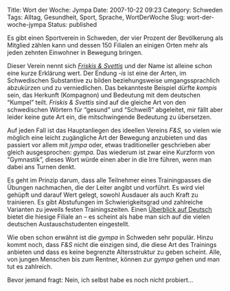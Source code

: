 Title: Wort der Woche: Jympa
Date: 2007-10-22 09:23
Category: Schweden
Tags: Alltag, Gesundheit, Sport, Sprache, WortDerWoche
Slug: wort-der-woche-jympa
Status: published

Es gibt einen Sportverein in Schweden, der vier Prozent der Bevölkerung
als Mitglied zählen kann und dessen 150 Filialen an einigen Orten mehr
als jeden zehnten Einwohner in Bewegung bringen.

Dieser Verein nennt sich [*Friskis &
Svettis*](http://web.friskissvettis.se/) und der Name ist alleine schon
eine kurze Erklärung wert. Der Endung *-is* ist eine der Arten, im
Schwedischen Substantive zu bilden beziehungsweise umgangssprachlich
abzukürzen und zu verniedlichen. Das bekannteste Beispiel dürfte
*kompis* sein, das Herkunft (Kompagnon) und Bedeutung mit dem deutschen
“Kumpel” teilt. *Friskis & Svettis* sind auf die gleiche Art von den
schwedischen Wörtern für “gesund” und “Schweiß” abgeleitet, mir fällt
aber leider keine gute Art ein, die mitschwingende Bedeutung zu
übersetzen.

Auf jeden Fall ist das Hauptanliegen des ideellen Vereins *F&S*, so
vielen wie möglich eine leicht zugängliche Art der Bewegung anzubieten
und das passiert vor allem mit *jympa* oder, etwas traditioneller
geschrieben aber gleich ausgesprochen: *gympa*. Das wiederum ist zwar
eine Kurzform von “Gymnastik”, dieses Wort würde einen aber in die Irre
führen, wenn man dabei ans Turnen denkt.

Es geht im Prinzip darum, dass alle Teilnehmer eines Trainingpasses die
Übungen nachmachen, die der Leiter angibt und vorführt. Es wird viel
gehüpft und darauf Wert gelegt, sowohl Ausdauer als auch Kraft zu
trainieren. Es gibt Abstufungen im Schwierigkeitsgrad und zahlreiche
Varianten zu jeweils festen Trainingszeiten. Einen [Überblick auf
Deutsch](http://www.uppsala.friskissvettis.se/germany.html) bietet die
hiesige Filiale an – es scheint als habe man sich auf die vielen
deutschen Austauschstudenten eingestellt.

Wie oben schon erwähnt ist die *gympa* in Schweden sehr populär. Hinzu
kommt noch, dass *F&S* nicht die einzigen sind, die diese Art des
Trainings anbieten und dass es keine begrenzte Altersstruktur zu geben
scheint. Alle, von jungen Menschen bis zum Rentner, können zur *gympa*
gehen und man tut es zahlreich.

Bevor jemand fragt: Nein, ich selbst habe es noch nicht probiert…

